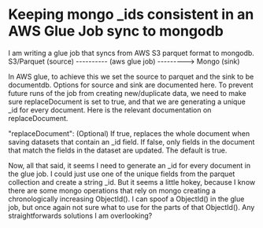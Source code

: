
# Keeping mongo _ids consistent in an AWS Glue Job sync to mongodb

I am writing a glue job that syncs from AWS S3 parquet format to mongodb.
S3/Parquet (source) ---------- (aws glue job) ---------> Mongo (sink)

In AWS glue, to achieve this we set the source to parquet and the sink to be documentdb. Options for source and sink are documented here.
To prevent future runs of the job from creating new/duplicate data, we need to make sure replaceDocument is set to true, and that we are generating a unique _id for every document. Here is the relevant documentation on replaceDocument.

"replaceDocument": (Optional) If true, replaces the whole document
when saving datasets that contain an _id field. If false, only fields
in the document that match the fields in the dataset are updated. The
default is true.

Now, all that said, it seems I need to generate an _id for every document in the glue job. I could just use one of the unique fields from the parquet collection and create a string _id. But it seems a little hokey, because I know there are some mongo operations that rely on mongo creating a chronologically increasing ObjectId(). I can spoof a ObjectId() in the glue job, but once again not sure what to use for the parts of that ObjectId(). Any straightforwards solutions I am overlooking?

        